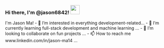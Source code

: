 <h3>Hi there, I'm @jason6842! <img src="https://media.giphy.com/media/hvRJCLFzcasrR4ia7z/giphy.gif" width="30px"/></h3>
I'm Jason Ma!
    - 👀 I’m interested in everything development-related...
    - 🌱 I’m currently learning full-stack development and machine learning ...
    - 💞️ I’m looking to collaborate on fun projects ...
    - 📫 How to reach me www.linkedin.com/in/jason-ma14 ...


<!---
jason6842/jason6842 is a ✨ special ✨ repository because its `README.md` (this file) appears on your GitHub profile.
You can click the Preview link to take a look at your changes.
--->
